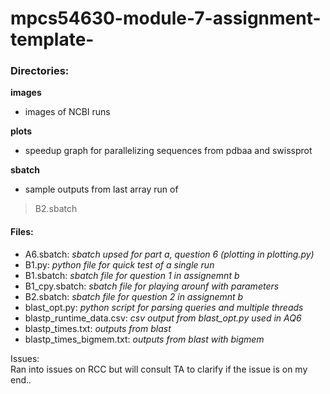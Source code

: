 # mpcs54630-module-7-assignment-template-

### Directories:
**images**
- images of NCBI runs 

**plots**
- speedup graph for parallelizing sequences from pdbaa and swissprot

**sbatch**
- sample outputs from last array run of 
> B2.sbatch

#### Files:
- A6.sbatch: _sbatch upsed for part a, question 6 (plotting in plotting.py)_
- B1.py: _python file for quick test of a single run_
- B1.sbatch: _sbatch file for question 1 in assignemnt b_
- B1_cpy.sbatch: _sbatch file for playing arounf with parameters_
- B2.sbatch: _sbatch file for question 2 in assignemnt b_
- blast_opt.py: _python script for parsing queries and multiple threads_
- blastp_runtime_data.csv: _csv output from blast\_opt.py used in AQ6_
- blastp_times.txt: _outputs from blast_
- blastp_times_bigmem.txt: _outputs from blast with bigmem_


Issues:\
Ran into issues on RCC but will consult TA to clarify if the issue is on my end..